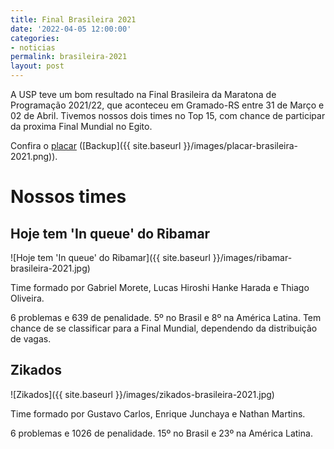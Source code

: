 ```yaml
---
title: Final Brasileira 2021
date: '2022-04-05 12:00:00'
categories:
- noticias
permalink: brasileira-2021
layout: post
---
```


A USP teve um bom resultado na Final Brasileira da Maratona de Programação 2021/22, que aconteceu em Gramado-RS entre 31 de Março e 02 de Abril. Tivemos nossos dois times no Top 15, com chance de participar da proxima Final Mundial no Egito.

Confira o [placar](http://scorelatam.naquadah.com.br/latam-2021/#) ([Backup]({{ site.baseurl }}/images/placar-brasileira-2021.png)).

# Nossos times

## Hoje tem 'In queue' do Ribamar

![Hoje tem 'In queue' do Ribamar]({{ site.baseurl }}/images/ribamar-brasileira-2021.jpg)

Time formado por Gabriel Morete, Lucas Hiroshi Hanke Harada e Thiago Oliveira.

6 problemas e 639 de penalidade. 5º no Brasil e 8º na América Latina. Tem chance de se classificar para a Final Mundial, dependendo da distribuição de vagas.

## Zikados

![Zikados]({{ site.baseurl }}/images/zikados-brasileira-2021.jpg)

Time formado por Gustavo Carlos, Enrique Junchaya e Nathan Martins.

6 problemas e 1026 de penalidade. 15º no Brasil e 23º na América Latina.
